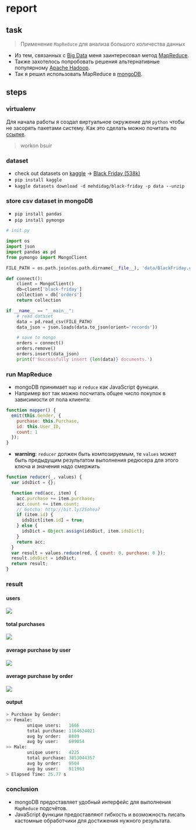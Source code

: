 # report

## task

> Применение `MapReduce` для анализа большого количества данных

- Из тем, связанных с [Big Data](https://en.wikipedia.org/wiki/Big_data) меня заинтересовал метод [MapReduce](https://en.wikipedia.org/wiki/MapReduce).
- Также захотелось попробовать решения альтернативные популярному [Apache Hadoop](https://en.wikipedia.org/wiki/Apache_Hadoop).
- Так я решил использовать MapReduce в [mongoDB](https://docs.mongodb.com/manual/core/map-reduce).

## steps

### virtualenv

Для начала работы я создал виртуальное окружение для `python` чтобы не засорять пакетами систему. Как это сделать можно почитать по [ссылке](https://docs.python-guide.org/dev/virtualenvs/#lower-level-virtualenv).

> workon bsuir

### dataset

- check out datasets on [kaggle](https://www.kaggle.com/datasets) -> [Black Friday (538k)](https://www.kaggle.com/mehdidag/black-friday)
- `pip install kaggle`
- `kaggle datasets download -d mehdidag/black-friday -p data --unzip`

### store csv dataset in mongoDB

- `pip install pandas`
- `pip install pymongo`

```python
# init.py

import os
import json
import pandas as pd
from pymongo import MongoClient

FILE_PATH = os.path.join(os.path.dirname(__file__), 'data/BlackFriday.csv')

def connect():
    client = MongoClient()
    db=client['black-friday']
    collection = db['orders']
    return collection

if __name__ == "__main__":
    # read dataset
    data = pd.read_csv(FILE_PATH)
    data_json = json.loads(data.to_json(orient='records'))

    # save to mongo
    orders = connect()
    orders.remove()
    orders.insert(data_json)
    print(f'Successfully insert {len(data)} documents.')
```

### run MapReduce

- mongoDB принимает `map` и `reduce` как JavaScript функции.
- Например вот так можно посчитать общее число покупок в зависимости от пола клиента:

```js
function mapper() {
  emit(this.Gender, {
    purchase: this.Purchase,
    id: this.User_ID,
    count: 1
  });
}
```

- **warning**: `reducer` должен быть композируемым, те `values` может быть предыдущим результатом выполнения редюсера для этого ключа и значения надо смержить

```js
function reducer(_, values) {
  var idsDict = {};

  function red(acc, item) {
    acc.purchase += item.purchase;
    acc.count += item.count;
    // Gotcha: http://bit.ly/2Sohea7
    if (item.id) {
      idsDict[item.id] = true;
    } else {
      idsDict = Object.assign(idsDict, item.idsDict);
    }
    return acc;
  }
  var result = values.reduce(red, { count: 0, purchase: 0 });
  result.idsDict = idsDict;
  return result;
}
```

### result

#### users

![](images/users.png)

#### total purchases

![](images/total-purchase.png)

#### average purchase by user

![](images/avg-by-user.png)

#### average purchase by order

![](images/avg-by-order.png)

#### output

```py
> Purchase by Gender:
>> Female:
        unique users:   1666
        total purchase: 1164624021
        avg by order:   8809
        avg by user:    699054
>> Male:
        unique users:   4225
        total purchase: 3853044357
        avg by order:   9504
        avg by user:    911963
> Elapsed Time: 25.77 s
```

### conclusion

- mongoDB предоставляет удобный интерфейс для выполнения `MapReduce` подсчётов.
- JavaScript функции предоставляют гибкость и возможность писать кастомные обработчики для достижения нужного результата.
